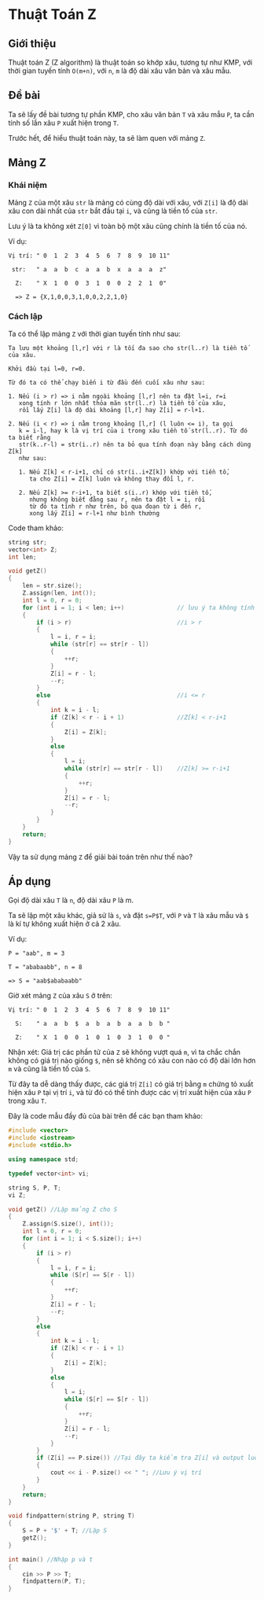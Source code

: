 # Thuật Toán Z

## Giới thiệu

Thuật toán Z (Z algorithm) là thuật toán so khớp xâu, tương tự như KMP, với thời gian tuyến tính `O(m+n)`, với `n`, `m` là độ dài xâu văn bản và xâu mẫu.

## Đề bài

Ta sẽ lấy đề bài tương tự phần KMP, cho xâu văn bản `T` và xâu mẫu `P`, ta cần tính số lần xâu `P` xuất hiện trong `T`.

Trước hết, để hiểu thuật toán này, ta sẽ làm quen với mảng `Z`.

## Mảng Z
### Khái niệm

Mảng `Z` của một xâu `str` là mảng có cùng độ dài với xâu, với `Z[i]` là độ dài xâu con dài nhất của `str` bắt đầu tại `i`, và cũng là tiền tố của `str`.

Lưu ý là ta không xét `Z[0]` vì toàn bộ một xâu cũng chính là tiền tố của nó.

Ví dụ:
```
Vị trí: " 0  1  2  3  4  5  6  7  8  9  10 11"

 str:   " a  a  b  c  a  a  b  x  a  a  a  z"
  
  Z:    " X  1  0  0  3  1  0  0  2  2  1  0"
  
  => Z = {X,1,0,0,3,1,0,0,2,2,1,0}
```

### Cách lập

Ta có thể lập mảng `Z` với thời gian tuyến tính như sau:

```
Ta lưu một khoảng [l,r] với r là tối đa sao cho str(l..r) là tiền tố của xâu.

Khởi đầu tại l=0, r=0.

Từ đó ta có thể chạy biến i từ đầu đến cuối xâu như sau:

1. Nếu (i > r) => i nằm ngoài khoảng [l,r] nên ta đặt l=i, r=i
   xong tính r lớn nhất thỏa mãn str(l..r) là tiền tố của xâu,
   rồi lấy Z[i] là độ dài khoảng [l,r] hay Z[i] = r-l+1.
   
2. Nếu (i < r) => i nằm trong khoảng [l,r] (l luôn <= i), ta gọi
   k = i-l, hay k là vị trí của i trong xâu tiền tố str(l..r). Từ đó ta biết rằng
   str(k..r-l) = str(i..r) nên ta bỏ qua tính đoạn này bằng cách dùng Z[k]
   như sau:
   
   1. Nếu Z[k] < r-i+1, chỉ có str(i..i+Z[k]) khớp với tiền tố,
      ta cho Z[i] = Z[k] luôn và không thay đổi l, r.
      
   2. Nếu Z[k] >= r-i+1, ta biết s(i..r) khớp với tiền tố,
      nhưng không biết đằng sau r, nên ta đặt l = i, rồi
      từ đó ta tính r như trên, bỏ qua đoạn từ i đến r,
	  xong lấy Z[i] = r-l+1 như bình thường
```

Code tham khảo:
```cpp
string str;
vector<int> Z;
int len;

void getZ()
{
    len = str.size();
    Z.assign(len, int());
    int l = 0, r = 0;
    for (int i = 1; i < len; i++)               // lưu ý ta không tính Z[0]
    {
        if (i > r)                              //i > r
        {
            l = i, r = i;
            while (str[r] == str[r - l])
            {
                ++r;
            }
            Z[i] = r - l;
            --r;
        }
        else                                    //i <= r
        {
            int k = i - l;
            if (Z[k] < r - i + 1)               //Z[k] < r-i+1
            {
                Z[i] = Z[k];
            }
            else
            {
                l = i;
                while (str[r] == str[r - l])    //Z[k] >= r-i+1
                {
                    ++r;
                }
                Z[i] = r - l;
                --r;
            }
        }
    }
    return;
}
```

Vậy ta sử dụng mảng `Z` để giải bài toán trên như thế nào?

## Áp dụng

Gọi độ dài xâu `T` là `n`, độ dài xâu `P` là m.

Ta sẽ lập một xâu khác, giả sử là `s`, và đặt `s=P$T`, với `P` và `T`  là xâu mẫu và `$` là kí tự không xuất hiện ở cả 2 xâu.

Ví dụ:
```
P = "aab", m = 3

T = "ababaabb", n = 8

=> S = "aab$ababaabb"
```

Giờ xét mảng `Z` của xâu `S` ở trên:
```
Vị trí: " 0  1  2  3  4  5  6  7  8  9  10 11"

  S:    " a  a  b  $  a  b  a  b  a  a  b  b "
 
  Z:    " X  1  0  0  1  0  1  0  3  1  0  0 "
```
Nhận xét: Giá trị các phần tử của `Z` sẽ không vượt quá `m`, vì ta chắc chắn không có giá trị nào giống `$`, nên sẽ không có xâu con nào có độ dài lớn hơn `m` và cũng là tiền tố của `S`.

Từ đây ta dễ dàng thấy được, các giá trị `Z[i]` có giá trị bằng `m` chứng tỏ xuất hiện xâu `P` tại vị trí `i`, và từ đó có thể tính được các vị trí xuất hiện của xâu `P` trong xâu `T`.

Đây là code mẫu đầy đủ của bài trên để các bạn tham khảo:

```cpp
#include <vector>
#include <iostream>
#include <stdio.h>

using namespace std;

typedef vector<int> vi;

string S, P, T;
vi Z;

void getZ() //Lập mảng Z cho S
{
    Z.assign(S.size(), int());
    int l = 0, r = 0;
    for (int i = 1; i < S.size(); i++)
    {
        if (i > r)
        {
            l = i, r = i;
            while (S[r] == S[r - l])
            {
                ++r;
            }
            Z[i] = r - l;
            --r;
        }
        else
        {
            int k = i - l;
            if (Z[k] < r - i + 1)
            {
                Z[i] = Z[k];
            }
            else
            {
                l = i;
                while (S[r] == S[r - l])
                {
                    ++r;
                }
                Z[i] = r - l;
                --r;
            }
        }
        if (Z[i] == P.size()) //Tại đây ta kiểm tra Z[i] và output luôn
        {
            cout << i - P.size() << " "; //Lưu ý vị trí
        }
    }
    return;
}

void findpattern(string P, string T)
{
    S = P + '$' + T; //Lập S
    getZ();
}

int main() //Nhập p và t
{
    cin >> P >> T;
    findpattern(P, T);
}
```